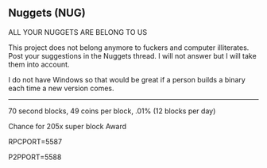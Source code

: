 Nuggets (NUG)
---
ALL YOUR NUGGETS ARE BELONG TO US

This project does not belong anymore to fuckers and computer illiterates. Post your suggestions in the Nuggets thread. I will not answer but I will take them into account.

I do not have Windows so that would be great if a person builds a binary each time a new version comes.

***

70 second blocks, 49 coins per block, .01% (12 blocks per day)

Chance for 205x super block Award

RPCPORT=5587

P2PPORT=5588
